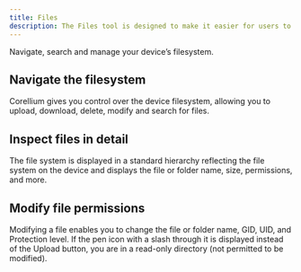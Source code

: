 ```yaml
---
title: Files
description: The Files tool is designed to make it easier for users to find and interact with files on the virtual device system.
---
```


Navigate, search and manage your device’s filesystem.

## Navigate the filesystem

Corellium gives you control over the device filesystem, allowing you to upload, download, delete, modify and search for files.

## Inspect files in detail

The file system is displayed in a standard hierarchy reflecting the file system on the device and displays the file or folder name, size, permissions, and more.

## Modify file permissions

Modifying a file enables you to change the file or folder name, GID, UID, and Protection level. If the pen icon with a slash through it is displayed instead of the Upload button, you are in a read-only directory (not permitted to be modified).
